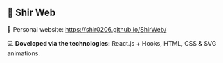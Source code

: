 ## :cherry_blossom: Shir Web

:link: Personal website: https://shir0206.github.io/ShirWeb/


:computer: <b>Doveloped via the technologies:</b> React.js + Hooks, HTML, CSS  &  SVG animations.





